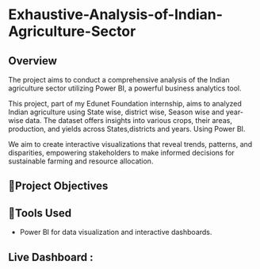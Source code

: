 # Exhaustive-Analysis-of-Indian-Agriculture-Sector

## Overview
The project aims to conduct a comprehensive analysis of the Indian agriculture sector utilizing Power BI, a powerful business analytics tool.

This project, part of my Edunet Foundation internship, aims to analyzed Indian agriculture using State wise, district wise, Season wise and  year-wise data. The dataset offers insights into various crops, their areas, production, and yields across States,districts and years. Using Power BI.

We aim to create interactive visualizations that reveal trends, patterns, and disparities, empowering stakeholders to make informed decisions for sustainable farming and resource allocation.

## 📌Project Objectives


## 📌Tools Used
- Power BI for data visualization and interactive dashboards.


## Live Dashboard : 
